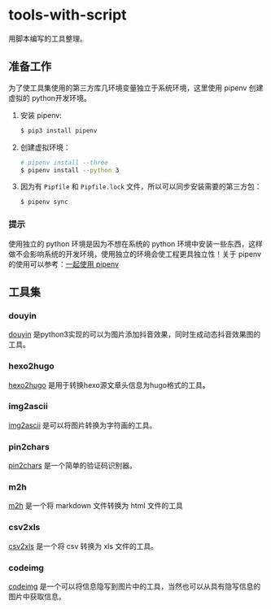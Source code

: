 # tools-with-script

用脚本编写的工具整理。

## 准备工作

为了使工具集使用的第三方库几环境变量独立于系统环境，这里使用 pipenv 创建虚拟的 python开发环境。

1. 安装 pipenv:

    ```sh
    $ pip3 install pipenv
    ```

2. 创建虚拟环境：

    ```sh
    # pipenv install --three
    $ pipenv install --python 3
    ```

3. 因为有 `Pipfile` 和 `Pipfile.lock` 文件，所以可以同步安装需要的第三方包：

    ```sh
    $ pipenv sync
    ```

### 提示

使用独立的 python 环境是因为不想在系统的 python 环境中安装一些东西，这样做不会影响系统的开发环境，使用独立的环境会使工程更具独立性！关于 pipenv 的使用可以参考：[一起使用 pipenv](https://www.smslit.top/2018/10/18/pipenv/)

## 工具集

### douyin

[douyin](douyin/douyin.py) 是python3实现的可以为图片添加抖音效果，同时生成动态抖音效果图的工具。

### hexo2hugo

[hexo2hugo](hexo2hugo/hexo2hugo.py) 是用于转换hexo源文章头信息为hugo格式的工具。

### img2ascii

[img2ascii](img2ascii/img2ascii) 是可以将图片转换为字符画的工具。

### pin2chars

[pin2chars](pin2chars/pin2chars) 是一个简单的验证码识别器。

### m2h

[m2h](m2h/m2h) 是一个将 markdown 文件转换为 html 文件的工具

### csv2xls

[csv2xls](csv2xls/csv2xls) 是一个将 csv 转换为 xls 文件的工具。

### codeimg

[codeimg](codeimg/codeimg) 是一个可以将信息隐写到图片中的工具，当然也可以从具有隐写信息的图片中获取信息。